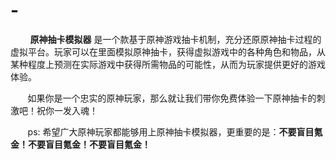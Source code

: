 # -
<p>&nbsp;&nbsp;&nbsp;&nbsp;&nbsp;&nbsp;&nbsp; <strong>原神抽卡模拟器</strong> 是一个款基于原神游戏抽卡机制，充分还原原神抽卡过程的虚拟平台。玩家可以在里面模拟原神抽卡，获得虚拟游戏中的各种角色和物品，从某种程度上预测在实际游戏中获得所需物品的可能性，从而为玩家提供更好的游戏体验。<p/>
<p>&nbsp;&nbsp;&nbsp;&nbsp;&nbsp;&nbsp;&nbsp;如果你是一个忠实的原神玩家，那么就让我们带你免费体验一下原神抽卡的刺激吧！祝你一发入魂！</p>
<p>&nbsp;&nbsp;&nbsp;&nbsp;&nbsp;&nbsp;&nbsp;ps:&nbsp;希望广大原神玩家都能够用上原神抽卡模拟器，更重要的是：<b>不要盲目氪金！不要盲目氪金！不要盲目氪金！</b></p>
